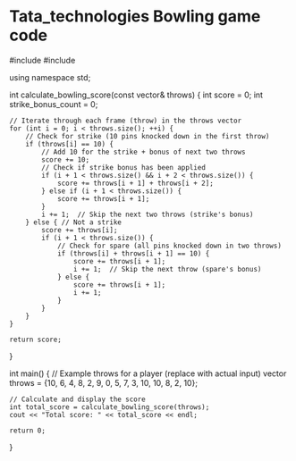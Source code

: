 # Tata_technologies Bowling game code

#include <iostream>
#include <vector>

using namespace std;

int calculate_bowling_score(const vector<int>& throws) {
    int score = 0;
    int strike_bonus_count = 0;

    // Iterate through each frame (throw) in the throws vector
    for (int i = 0; i < throws.size(); ++i) {
        // Check for strike (10 pins knocked down in the first throw)
        if (throws[i] == 10) {
            // Add 10 for the strike + bonus of next two throws
            score += 10;
            // Check if strike bonus has been applied
            if (i + 1 < throws.size() && i + 2 < throws.size()) {
                score += throws[i + 1] + throws[i + 2];
            } else if (i + 1 < throws.size()) {
                score += throws[i + 1];
            }
            i += 1;  // Skip the next two throws (strike's bonus)
        } else { // Not a strike
            score += throws[i];
            if (i + 1 < throws.size()) {
                // Check for spare (all pins knocked down in two throws)
                if (throws[i] + throws[i + 1] == 10) {
                    score += throws[i + 1];
                    i += 1;  // Skip the next throw (spare's bonus)
                } else {
                    score += throws[i + 1];
                    i += 1;
                }
            }
        }
    }

    return score;
}

int main() {
    // Example throws for a player (replace with actual input)
    vector<int> throws = {10, 6, 4, 8, 2, 9, 0, 5, 7, 3, 10, 10, 8, 2, 10};

    // Calculate and display the score
    int total_score = calculate_bowling_score(throws);
    cout << "Total score: " << total_score << endl;

    return 0;
}
